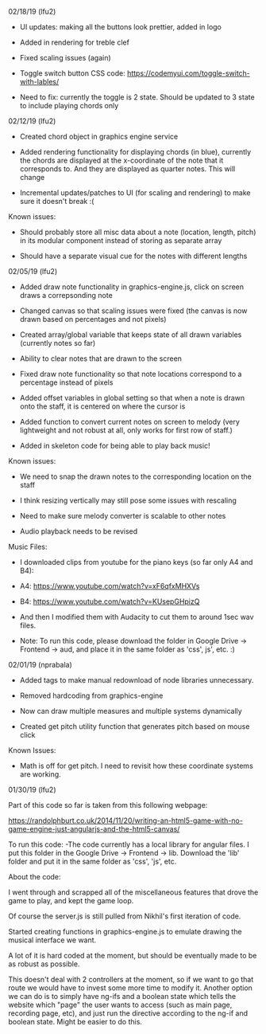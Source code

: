 02/18/19 (lfu2)

* UI updates: making all the buttons look prettier, added in logo 

* Added in rendering for treble clef

* Fixed scaling issues (again)

* Toggle switch button CSS code: https://codemyui.com/toggle-switch-with-lables/

* Need to fix: currently the toggle is 2 state. Should be updated to 3 state to include playing chords only


02/12/19 (lfu2)

* Created chord object in graphics engine service

* Added rendering functionality for displaying chords (in blue), currently the chords are displayed at the x-coordinate of the note that it corresponds to. And they are displayed as quarter notes. This will change

* Incremental updates/patches to UI (for scaling and rendering) to make sure it doesn't break :(

Known issues:

* Should probably store all misc data about a note (location, length, pitch) in its modular component instead of storing as separate array

* Should have a separate visual cue for the notes with different lengths

02/05/19 (lfu2)

* Added draw note functionality in graphics-engine.js, click on screen draws a correpsonding note

* Changed canvas so that scaling issues were fixed (the canvas is now drawn based on percentages and not pixels)

* Created array/global variable that keeps state of all drawn variables (currently notes so far)

* Ability to clear notes that are drawn to the screen

* Fixed draw note functionality so that note locations correspond to a percentage instead of pixels

* Added offset variables in global setting so that when a note is drawn onto the staff, it is centered on where the cursor is 

* Added function to convert current notes on screen to melody (very lightweight and not robust at all, only works for first row of staff.)

* Added in skeleton code for being able to play back music!

Known issues:

* We need to snap the drawn notes to the corresponding location on the staff

* I think resizing vertically may still pose some issues with rescaling 

* Need to make sure melody converter is scalable to other notes

* Audio playback needs to be revised 

Music Files:

* I downloaded clips from youtube for the piano keys (so far only A4 and B4):

* A4: https://www.youtube.com/watch?v=xF6qfxMHXVs

* B4: https://www.youtube.com/watch?v=KUsepGHpizQ

* And then I modified them with Audacity to cut them to around 1sec wav files.
* Note: To run this code, please download the folder in Google Drive -> Frontend -> aud, and place it in the same folder as 'css', js', etc. :) 



02/01/19 (nprabala)

* Added tags to make manual redownload of node libraries unnecessary.

* Removed hardcoding from graphics-engine

* Now can draw multiple measures and multiple systems dynamically

* Created get pitch utility function that generates pitch based on mouse click

Known Issues:

* Math is off for get pitch. I need to revisit how these coordinate systems are working.


01/30/19 (lfu2)

Part of this code so far is taken from this following webpage: 

https://randolphburt.co.uk/2014/11/20/writing-an-html5-game-with-no-game-engine-just-angularjs-and-the-html5-canvas/

To run this code: 
-The code currently has a local library for angular files. I put this folder in the Google Drive -> Frontend -> lib. Download the 'lib' folder and put it in the same folder as 'css', 'js', etc. 

About the code:

I went through and scrapped all of the miscellaneous features that drove the game to play, and kept the game loop. 

Of course the server.js is still pulled from Nikhil's first iteration of code. 

Started creating functions in graphics-engine.js to emulate drawing the musical interface we want. 

A lot of it is hard coded at the moment, but should be eventually made to be as robust as possible.

This doesn't deal with 2 controllers at the moment, so if we want to go that route we would have to invest some more time to modify it. Another option we can do is to simply have ng-ifs and a boolean state which tells the website which "page" the user wants to access (such as main page, recording page, etc), and just run the directive according to the ng-if and boolean state. Might be easier to do this.


